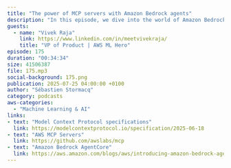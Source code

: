 ```yaml
---
title: "The power of MCP servers with Amazon Bedrock agents"
description: "In this episode, we dive into the world of Amazon Bedrock Agent and MCP with special guest Vivek Raja, an AWS machine learning hero. Recorded live from the AWS Summit in Bangalore, we explore the evolving landscape of AI agents, the significance of the Model Context Protocol (MCP), and how these technologies are shaping the future of development. Join us as we discuss the practical applications, challenges, and opportunities that come with integrating AI agents into your workflow. Whether you're a seasoned developer or just starting out, this episode offers insights into the cutting-edge tools and protocols that are transforming the industry. Tune in and discover how to use these technologies in your projects."
guests:
  - name: "Vivek Raja"
    link: https://www.linkedin.com/in/meetvivekraja/
    title: "VP of Product | AWS ML Hero"
episode: 175
duration: "00:34:34" 
size: 41506387
file: 175.mp3
social-background: 175.png
publication: 2025-07-25 04:00:00 +0100
author: "Sébastien Stormacq"
category: podcasts
aws-categories:
  - "Machine Learning & AI"
links:
- text: "Model Context Protocol specifications"
  link: https://modelcontextprotocol.io/specification/2025-06-18
- text: "AWS MCP Servers"
  link: https://github.com/awslabs/mcp
- text: "Amazon Bedrock AgentCore"
  link: https://aws.amazon.com/blogs/aws/introducing-amazon-bedrock-agentcore-securely-deploy-and-operate-ai-agents-at-any-scale/
---
```

